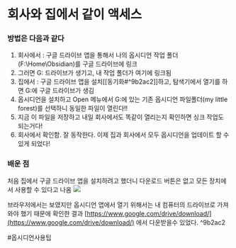# 회사와 집에서 같이 액세스

### 방법은 다음과 같다

1. 회사에서 : 구글 드라이브 앱을 통해서 나의 옵시디언 작업 폴더 (F:\Home\Obsidian)를 구글 드라이브에 링크 
2. 그러면 G: 드라이브가 생기고, 내 작업 폴더가 여기에 링크됨
3. 집에서 : 구글 드라이브 앱을 설치[[동기화#^9b2ac2]]하고, 탐색기에서 열기를 하면 G:에 구글 드라이브가 생김
4. 옵시디언을 설치하고 Open 메뉴에서 G:에 있는 기존 옵시디언 파일폴더(my little forest)를 선택하니 동일한 파일이 열린다!!
5. 지금 이 파일을 저장하고 내일 회사에서도 똑같이 열리는지 확인하면 싱크 작업도 되는거다!
6. 회사에서 확인함.  잘 동작한다.  이제 집과 회사에서 모두 옵시디언을 업데이트 할 수 있게 되었다!


### 배운 점
처음 집에서 구글 드라이브 앱을 설치하려고 했더니 다운로드 버튼은 없고 모든 장치에서 사용할 수 있다고 나옴
![](images/gooledrive1.png)

브라우저에서는 보였지만 옵시디언 앱에서 열기 위해서는 내 컴퓨터의 드라이브로 가져와야 했기 때문에 확인한 결과 
[https://www.google.com/drive/download/](https://www.google.com/drive/download/)  에서 다운받을수 있었다. ^9b2ac2

#옵시디언사용팁 